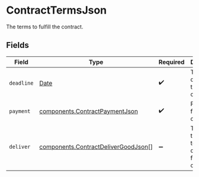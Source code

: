 # ContractTermsJson

The terms to fulfill the contract.


## Fields

| Field                                                                                         | Type                                                                                          | Required                                                                                      | Description                                                                                   |
| --------------------------------------------------------------------------------------------- | --------------------------------------------------------------------------------------------- | --------------------------------------------------------------------------------------------- | --------------------------------------------------------------------------------------------- |
| `deadline`                                                                                    | [Date](https://developer.mozilla.org/en-US/docs/Web/JavaScript/Reference/Global_Objects/Date) | :heavy_check_mark:                                                                            | The deadline for the contract.                                                                |
| `payment`                                                                                     | [components.ContractPaymentJson](../../models/components/contractpaymentjson.md)              | :heavy_check_mark:                                                                            | Payments for the contract.                                                                    |
| `deliver`                                                                                     | [components.ContractDeliverGoodJson](../../models/components/contractdelivergoodjson.md)[]    | :heavy_minus_sign:                                                                            | The cargo that needs to be delivered to fulfill the contract.                                 |